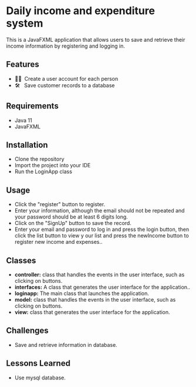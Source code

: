 # Daily income and expenditure system
This is a JavaFXML application that allows users to save and retrieve their income information by registering and logging in.

## Features
* 🙋‍♂️ &nbsp;Create a user account for each person
* 🛠 &nbsp; Save customer records to a database


## Requirements
- Java 11
- JavaFXML 

## Installation
- Clone the repository
- Import the project into your IDE
- Run the LoginApp class

## Usage
- Click the "register" button to register.
- Enter your information, although the email should not be repeated and your password should be 
  at least 6  digits long.
- Click on the "SignUp" button to save the record.
- Enter your email and password to log in and press the login button, then click the list button 
  to view y our list and press the newIncome button to register new income and expenses..

## Classes
- **controller:** class that handles the events in the user interface, such as clicking on buttons.
- **interfaces:** A class that generates the user interface for the application..
- **loginapp:** The main class that launches the application.
- **model:**  class that handles the events in the user interface, such as clicking on buttons.
- **view:** class that generates the user interface for the application.

## Challenges

- Save and retrieve information in database.

## Lessons Learned
- Use mysql database.
